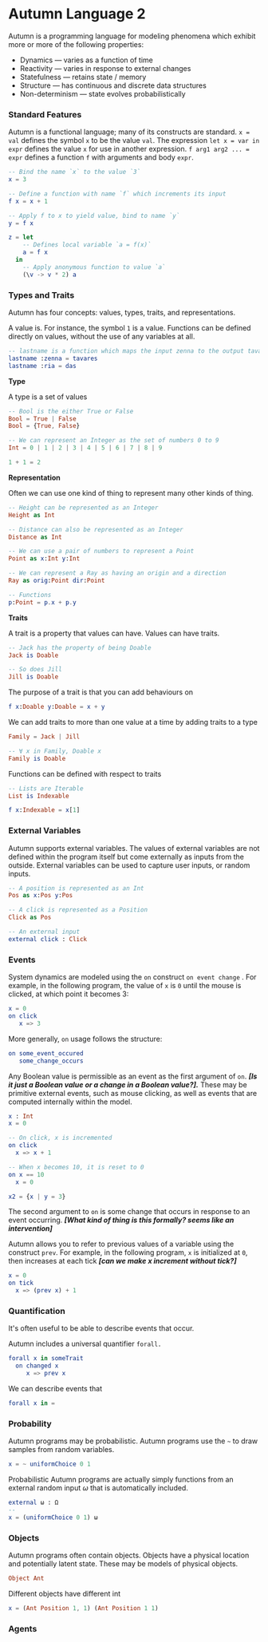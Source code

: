 # Autumn Language 2

Autumn is a programming language for modeling phenomena which exhibit more or more of the following properties:

- Dynamics — varies as a function of time
- Reactivity — varies in response to external changes
- Statefulness — retains state / memory
- Structure — has continuous and discrete data structures
- Non-determinism — state evolves probabilistically

### Standard Features

Autumn is a functional language; many of its constructs are standard. `x = val`  defines the symbol `x` to be the value `val`. The expression `let x = var in expr` defines the value `x` for use in another expression.   `f arg1 arg2 ... = expr` defines a function `f` with arguments and body `expr`.

```elm
-- Bind the name `x` to the value `3`
x = 3

-- Define a function with name `f` which increments its input
f x = x + 1

-- Apply f to x to yield value, bind to name `y`
y = f x

z = let
    -- Defines local variable `a = f(x)`
    a = f x
  in
    -- Apply anonymous function to value `a`
    (\v -> v * 2) a
```

### Types and Traits

Autumn has four concepts: values, types, traits, and representations.

A value is.  For instance, the symbol `1` is a value.  Functions can be defined directly on values, without the use of any variables at all.

```elm
-- lastname is a function which maps the input zenna to the output tavares
lastname :zenna = tavares
lastname :ria = das
```

**Type**

A type is a set of values

```elm
-- Bool is the either True or False
Bool = True | False
Bool = {True, False}

-- We can represent an Integer as the set of numbers 0 to 9
Int = 0 | 1 | 2 | 3 | 4 | 5 | 6 | 7 | 8 | 9

1 + 1 = 2

```

**Representation**

Often we can use one kind of thing to represent many other kinds of thing.

```elm
-- Height can be represented as an Integer
Height as Int

-- Distance can also be represented as an Integer
Distance as Int

-- We can use a pair of numbers to represent a Point
Point as x:Int y:Int

-- We can represent a Ray as having an origin and a direction 
Ray as orig:Point dir:Point

-- Functions
p:Point = p.x + p.y
```

**Traits**

A trait is a property that values can have.  Values can have traits.

```elm
-- Jack has the property of being Doable
Jack is Doable

-- So does Jill
Jill is Doable
```

The purpose of a trait is that you can add behaviours on 

```elm
f x:Doable y:Doable = x + y
```

We can add traits to more than one value at a time by adding traits to a type

```elm
Family = Jack | Jill

-- ∀ x in Family, Doable x 
Family is Doable
```

Functions can be defined with respect to traits

```elm
-- Lists are Iterable
List is Indexable

f x:Indexable = x[1]
```

### External Variables

Autumn supports external variables.  The values of external variables are not defined within the program itself but come externally as inputs from the outside.   External variables can be used to capture user inputs, or random inputs.

```elm
-- A position is represented as an Int
Pos as x:Pos y:Pos

-- A click is represented as a Position
Click as Pos

-- An external input
external click : Click
```

### Events

System dynamics are modeled using the `on` construct `on event change` .  For example, in the following program, the value of `x` is `0` until the mouse is clicked, at which point it becomes 3:

```elm
x = 0
on click
   x => 3
```

More generally, `on` usage follows the structure:

```elm
on some_event_occured
   some_change_occurs
```

Any Boolean value is permissible as an event as the first argument of `on`.  ***[Is it just a Boolean value or a change in a Boolean value?].***  These may be primitive external events, such as mouse clicking, as well as events that are computed internally within the model.

```elm
x : Int
x = 0

-- On click, x is incremented
on click
  x => x + 1

-- When x becomes 10, it is reset to 0
on x == 10
  x = 0

x2 = {x | y = 3}

```

The second argument to `on` is some change that occurs in response to an event occurring.  ***[What kind of thing is this formally? seems like an intervention]***

Autumn allows you to refer to previous values of a variable using the construct `prev`.  For example, in the following program, `x` is initialized at `0`, then increases at each tick ***[can we make x increment without tick?]***

```elm
x = 0
on tick
  x => (prev x) + 1
```

### Quantification

It's often useful to be able to describe events that occur.

Autumn includes a universal quantifier `forall.`

```elm
forall x in someTrait
  on changed x
     x => prev x
```

We can describe events that 

```elm
forall x in =

```

### Probability

Autumn programs may be probabilistic.  Autumn programs use the `~` to draw samples from random variables.

```elm
x = ~ uniformChoice 0 1
```

Probabilistic Autumn programs are actually simply functions from an external random input $\omega$ that is automatically included.

```elm
external ω : Ω
--
x = (uniformChoice 0 1) ω
```

### Objects

Autumn programs often contain objects.  Objects have a physical location and potentially latent state.  These may be models of physical objects.

```elm
Object Ant
```

Different objects have different int

```elm
x = (Ant Position 1, 1) (Ant Position 1 1)
```

### Agents
